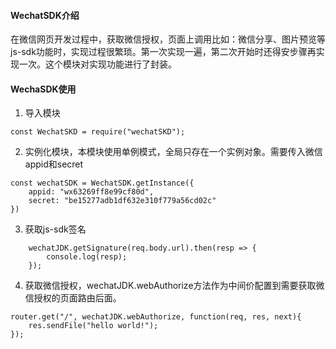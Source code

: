 #### WechatSDK介绍
在微信网页开发过程中，获取微信授权，页面上调用比如：微信分享、图片预览等js-sdk功能时，实现过程很繁琐。第一次实现一遍，第二次开始时还得安步骤再实现一次。这个模块对实现功能进行了封装。

#### WechaSDK使用
1. 导入模块
```angular2html
const WechatSKD = require("wechatSKD");
```
2. 实例化模块，本模块使用单例模式，全局只存在一个实例对象。需要传入微信appid和secret
```angular2html
const wechatSDK = WechatSDK.getInstance({
    appid: "wx63269ff8e99cf80d",
    secret: "be15277adb1df632e310f779a56cd02c"
})
```
3. 获取js-sdk签名
```angular2html
    wechatJDK.getSignature(req.body.url).then(resp => {
        console.log(resp);
    });
```
4. 获取微信授权，wechatJDK.webAuthorize方法作为中间价配置到需要获取微信授权的页面路由后面。
```angular2html
router.get("/", wechatJDK.webAuthorize, function(req, res, next){
    res.sendFile("hello world!");
});
```

